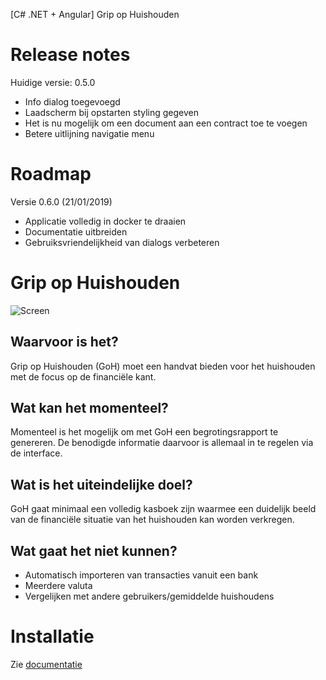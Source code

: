 [C# .NET + Angular] Grip op Huishouden

# Release notes
Huidige versie: 0.5.0
- Info dialog toegevoegd
- Laadscherm bij opstarten styling gegeven
- Het is nu mogelijk om een document aan een contract toe te voegen
- Betere uitlijning navigatie menu

# Roadmap
Versie 0.6.0 (21/01/2019)
- Applicatie volledig in docker te draaien
- Documentatie uitbreiden
- Gebruiksvriendelijkheid van dialogs verbeteren

# Grip op Huishouden
![Screen](https://raw.github.com/wesmaster/goh/develop/Screen.png)
## Waarvoor is het?
Grip op Huishouden (GoH) moet een handvat bieden voor het huishouden met de focus op de financiële kant.

## Wat kan het momenteel?
Momenteel is het mogelijk om met GoH een begrotingsrapport te genereren. De benodigde informatie daarvoor is allemaal in te regelen via de interface.

## Wat is het uiteindelijke doel?
GoH gaat minimaal een volledig kasboek zijn waarmee een duidelijk beeld van de financiële situatie van het huishouden kan worden verkregen.

## Wat gaat het niet kunnen?
- Automatisch importeren van transacties vanuit een bank
- Meerdere valuta
- Vergelijken met andere gebruikers/gemiddelde huishoudens

# Installatie
Zie [documentatie](https://grip-op-huishouden.readthedocs.io/nl/develop/installatie/voorbereiding.html)


